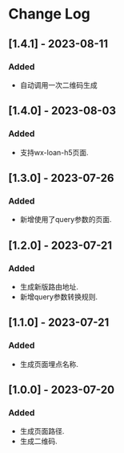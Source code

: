 # Change Log

## [1.4.1] - 2023-08-11
### Added
- 自动调用一次二维码生成

## [1.4.0] - 2023-08-03
### Added
- 支持wx-loan-h5页面.

## [1.3.0] - 2023-07-26
### Added
- 新增使用了query参数的页面.

## [1.2.0] - 2023-07-21
### Added
- 生成新版路由地址.
- 新增query参数转换规则.

## [1.1.0] - 2023-07-21
### Added
- 生成页面埋点名称.

## [1.0.0] - 2023-07-20
### Added
- 生成页面路径.
- 生成二维码.
